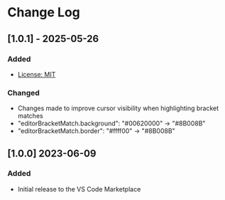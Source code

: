 # Change Log

## [1.0.1] - 2025-05-26

### Added

- [License: MIT](https://img.shields.io/badge/License-MIT-yellow.svg)

### Changed

- Changes made to improve cursor visibility when highlighting bracket matches
- "editorBracketMatch.background": "#00620000" -> "#8B008B"
- "editorBracketMatch.border": "#ffff00" -> "#8B008B"

## [1.0.0] 2023-06-09

### Added

- Initial release to the VS Code Marketplace
